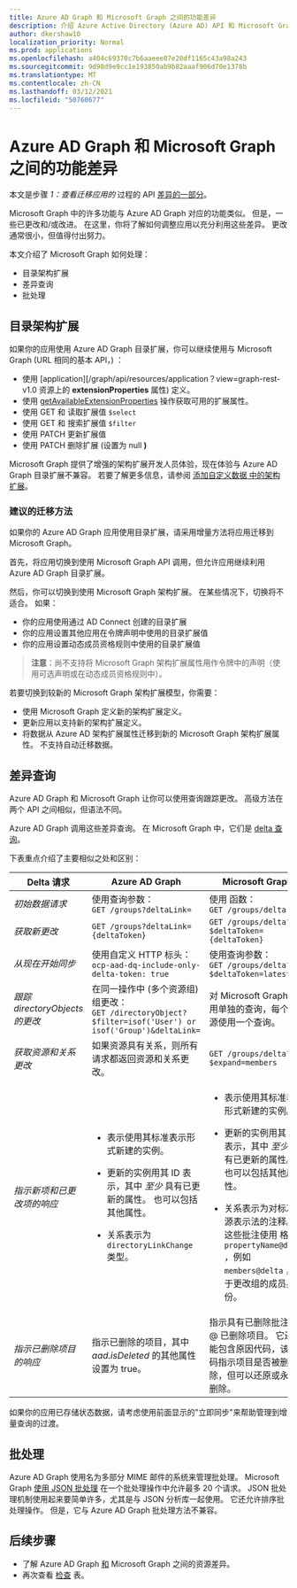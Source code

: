```yaml
---
title: Azure AD Graph 和 Microsoft Graph 之间的功能差异
description: 介绍 Azure Active Directory (Azure AD) API 和 Microsoft Graph API 之间的功能差异，以帮助你快速轻松地迁移应用。
author: dkershaw10
localization_priority: Normal
ms.prod: applications
ms.openlocfilehash: a404c69370c7b6aaeee07e20df1165c43a98a243
ms.sourcegitcommit: 9d98d9e9cc1e193850ab9b82aaaf906d70e1378b
ms.translationtype: MT
ms.contentlocale: zh-CN
ms.lasthandoff: 03/12/2021
ms.locfileid: "50760677"
---
```

# <a name="feature-differences-between-azure-ad-graph-and-microsoft-graph"></a>Azure AD Graph 和 Microsoft Graph 之间的功能差异

本文是步骤 *1：查看迁移应用的* 过程的 API [差异的一部分](migrate-azure-ad-graph-planning-checklist.md)。

Microsoft Graph 中的许多功能与 Azure AD Graph 对应的功能类似。 但是，一些已更改和/或改进。 在这里，你将了解如何调整应用以充分利用这些差异。  更改通常很小，但值得付出努力。

本文介绍了 Microsoft Graph 如何处理：

- 目录架构扩展
- 差异查询
- 批处理

## <a name="directory-schema-extensions"></a>目录架构扩展

如果你的应用使用 Azure AD Graph 目录扩展，你可以继续使用与 Microsoft Graph (URL 相同的基本 API，) ：

- 使用 [application][/graph/api/resources/application？view=graph-rest-v1.0 资源上的 **extensionProperties** 属性) 定义。
- 使用 [getAvailableExtensionProperties](/graph/api/directoryobject-getavailableextensionproperties?view=graph-rest-v1.0) 操作获取可用的扩展属性。
- 使用 GET 和 读取扩展值 `$select`
- 使用 GET 和 搜索扩展值 `$filter`
- 使用 PATCH 更新扩展值
- 使用 PATCH 删除扩展 (设置为 null **)**

Microsoft Graph 提供了增强的架构扩展开发人员体验，现在体验与 Azure AD Graph 目录扩展不兼容。 若要了解更多信息，请参阅 [添加自定义数据 中的架构扩展](./extensibility-overview.md#schema-extensions)。

### <a name="recommended-migration-approach"></a>建议的迁移方法

如果你的 Azure AD Graph 应用使用目录扩展，请采用增量方法将应用迁移到 Microsoft Graph。

首先，将应用切换到使用 Microsoft Graph API 调用，但允许应用继续利用 Azure AD Graph 目录扩展。

然后，你可以切换到使用 Microsoft Graph 架构扩展。 在某些情况下，切换将不适合。 如果：

- 你的应用使用通过 AD Connect 创建的目录扩展
- 你的应用设置其他应用在令牌声明中使用的目录扩展值
- 你的应用设置动态成员资格规则中使用的目录扩展值 

>**注意**：尚不支持将 Microsoft Graph 架构扩展属性用作令牌中的声明（使用可选声明或在动态成员资格规则中）。

若要切换到较新的 Microsoft Graph 架构扩展模型，你需要：

- 使用 Microsoft Graph 定义新的架构扩展定义。
- 更新应用以支持新的架构扩展定义。
- 将数据从 Azure AD 架构扩展属性迁移到新的 Microsoft Graph 架构扩展属性。  不支持自动迁移数据。

## <a name="differential-queries"></a>差异查询

Azure AD Graph 和 Microsoft Graph 让你可以使用查询跟踪更改。  高级方法在两个 API 之间相似，但语法不同。

Azure AD Graph 调用这些差异查询。  在 Microsoft Graph 中，它们是 [delta 查询](./delta-query-overview.md)。

下表重点介绍了主要相似之处和区别：

|Delta 请求 |Azure AD Graph | Microsoft Graph |
|----|----|----|
| _初始数据请求_ | 使用查询参数：<br>`GET /groups?deltaLink=` | 使用 函数： <br> `GET /groups/delta` |
| _获取新更改_ | `GET /groups?deltaLink={deltaToken}` | `GET /groups/delta?$deltaToken={deltaToken}` |
| _从现在开始同步_ |使用自定义 HTTP 标头：<br> `ocp-aad-dq-include-only-delta-token: true` | 使用查询参数： <br> `GET /groups/delta?$deltaToken=latest` |
| _跟踪 directoryObjects 的更改_ | 在同一操作中 (多个资源组) 组更改：&nbsp;&nbsp;<br> `GET /directoryObject?$filter=isof('User') or isof('Group')&deltaLink=` | 对 Microsoft Graph 使用单独的查询，每个资源使用一个查询。 |
| _获取资源和关系更改_ | 如果资源具有关系，则所有请求都返回资源和关系更改。 | `GET /groups/delta?$expand=members` |
| _指示新项和已更改项的响应_ | <ul><li><p>表示使用其标准表示形式新建的实例。</p></li><li><p>更新的实例用其 ID 表示，其中 *至少* 具有已更新的属性。 也可以包括其他属性。</p></li><li><p>关系表示为 `directoryLinkChange` 类型。</p></li></ul>|<ul><li><p>表示使用其标准表示形式新建的实例。</p></li><li><p>更新的实例用其 ID 表示，其中 *至少* 具有已更新的属性。 也可以包括其他属性。</p></li><li><p>关系表示为对标准资源表示法的注释。 这些批注使用 格式 `propertyName@delta` ，例如 `members@delta` ，用于更改组的成员身份。</p></li></ul> |
| _指示已删除项目的响应_| 指示已删除的项目，其中 *aad.isDeleted* 的其他属性设置为 true。 | 指示具有已删除批注的 \@ 已删除项目。 它还可能包含原因代码，该代码指示项目是否被删除，但可以还原或永久删除。 |

如果你的应用已存储状态数据，请考虑使用前面显示的"立即同步"来帮助管理到增量查询的过渡。

## <a name="batching"></a>批处理

Azure AD Graph 使用名为多部分 MIME 邮件的系统来管理批处理。  Microsoft Graph [使用 JSON 批处理](json-batching.md) 在一个批处理操作中允许最多 20 个请求。 JSON 批处理机制使用起来要简单许多，尤其是与 JSON 分析库一起使用。  它还允许排序批处理操作。  但是，它与 Azure AD Graph 批处理方法不兼容。

## <a name="next-steps"></a>后续步骤

- 了解 Azure AD Graph [和](migrate-azure-ad-graph-resource-differences.md) Microsoft Graph 之间的资源差异。
- 再次查看 [检查](migrate-azure-ad-graph-planning-checklist.md) 表。

<!-- {
  "type": "#page.annotation",
  "suppressions": [
    "Warning: /concepts/migrate-azure-ad-graph-feature-changes.md:
      Failed to parse any rows out of table with headers: |Task|Azure AD Graph|Microsoft Graph|"
  ],
}
-->